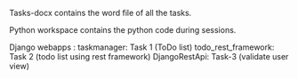 Tasks-docx contains the word file of all the tasks.

Python workspace contains the python code during sessions.

Django webapps : 
    taskmanager: Task 1 (ToDo list)
    todo_rest_framework: Task 2 (todo list using rest framework)
    DjangoRestApi: Task-3 (validate user view)
    
